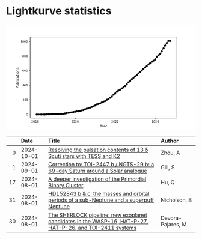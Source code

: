
<h1>Lightkurve statistics</h1>
  
![publications](lightkurve-publications.png)  
  
|    | Date       | Title                                                                                                                                                                      | Author            |
|---:|:-----------|:---------------------------------------------------------------------------------------------------------------------------------------------------------------------------|:------------------|
|  0 | 2024-10-01 | [Resolving the pulsation contents of 13 δ Scuti stars with TESS and K2](https://ui.adsabs.harvard.edu/abs/2024NewA..11102235Z/abstract)                                    | Zhou, A           |
|  1 | 2024-09-01 | [Correction to: TOI-2447 b / NGTS-29 b: a 69-day Saturn around a Solar analogue](https://ui.adsabs.harvard.edu/abs/2024MNRAS.533..109G/abstract)                           | Gill, S           |
| 17 | 2024-08-01 | [A deeper investigation of the Primordial Binary Cluster](https://ui.adsabs.harvard.edu/abs/2024arXiv240803552H/abstract)                                                  | Hu, Q             |
| 31 | 2024-08-01 | [HD152843 b &amp; c: the masses and orbital periods of a sub-Neptune and a superpuff Neptune](https://ui.adsabs.harvard.edu/abs/2024MNRAS.532.4632N/abstract)              | Nicholson, B      |
| 30 | 2024-08-01 | [The SHERLOCK pipeline: new exoplanet candidates in the WASP-16, HAT-P-27, HAT-P-26, and TOI-2411 systems](https://ui.adsabs.harvard.edu/abs/2024MNRAS.532.4752D/abstract) | Devora-Pajares, M |

